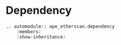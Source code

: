# Dependency

```{eval-rst}
.. automodule:: ape_etherscan.dependency
    :members:
    :show-inheritance:
```
